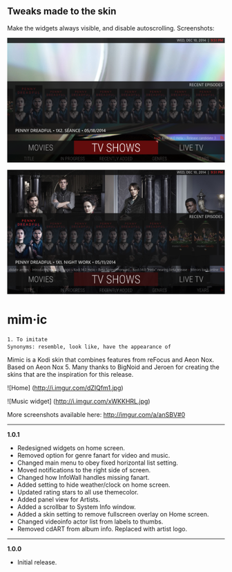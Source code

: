 ## Tweaks made to the skin

Make the widgets always visible, and disable autoscrolling. Screenshots:

![Widget unfocused](/_screenshots/mimic_widget_unfocus.png)


![Widget focused](/_screenshots/mimic_widget_focused.png)

<h1>mim·ic</h1>
<code>1. To imitate</code><br />
<code>Synonyms: resemble, look like, have the appearance of</code>

Mimic is a Kodi skin that combines features from reFocus and Aeon Nox. Based on Aeon Nox 5. Many thanks to BigNoid and Jeroen for creating the skins that are the inspiration for this release.

![Home] (http://i.imgur.com/dZIQfm1.jpg)

![Music widget] (http://i.imgur.com/xWKKHRL.jpg)

More screenshots available here: http://imgur.com/a/anSBV#0


***
**1.0.1**
- Redesigned widgets on home screen.
- Removed option for genre fanart for video and music.
- Changed main menu to obey fixed horizontal list setting.
- Moved notifications to the right side of screen.
- Changed how InfoWall handles missing fanart.
- Added setting to hide weather/clock on home screen.
- Updated rating stars to all use themecolor.
- Added panel view for Artists.
- Added a scrollbar to System Info window.
- Added a skin setting to remove fullscreen overlay on Home screen.
- Changed videoinfo actor list from labels to thumbs.
- Removed cdART from album info. Replaced with artist logo.

***
**1.0.0**
- Initial release.
